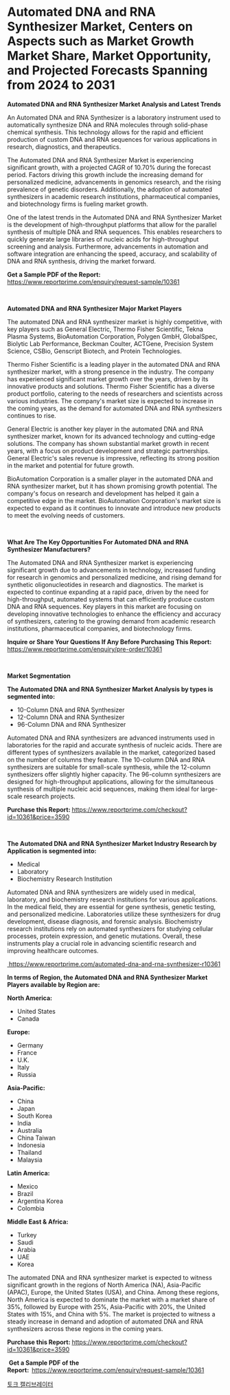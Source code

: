 <p><h1>Automated DNA and RNA Synthesizer Market, Centers on Aspects such as Market Growth Market Share, Market Opportunity, and Projected Forecasts Spanning from 2024 to 2031</h1></p><p><strong>Automated DNA and RNA Synthesizer Market Analysis and Latest Trends</strong></p>
<p><p>An Automated DNA and RNA Synthesizer is a laboratory instrument used to automatically synthesize DNA and RNA molecules through solid-phase chemical synthesis. This technology allows for the rapid and efficient production of custom DNA and RNA sequences for various applications in research, diagnostics, and therapeutics.</p><p>The Automated DNA and RNA Synthesizer Market is experiencing significant growth, with a projected CAGR of 10.70% during the forecast period. Factors driving this growth include the increasing demand for personalized medicine, advancements in genomics research, and the rising prevalence of genetic disorders. Additionally, the adoption of automated synthesizers in academic research institutions, pharmaceutical companies, and biotechnology firms is fueling market growth.</p><p>One of the latest trends in the Automated DNA and RNA Synthesizer Market is the development of high-throughput platforms that allow for the parallel synthesis of multiple DNA and RNA sequences. This enables researchers to quickly generate large libraries of nucleic acids for high-throughput screening and analysis. Furthermore, advancements in automation and software integration are enhancing the speed, accuracy, and scalability of DNA and RNA synthesis, driving the market forward.</p></p>
<p><strong>Get a Sample PDF of the Report:&nbsp;</strong> <a href="https://www.reportprime.com/enquiry/request-sample/10361">https://www.reportprime.com/enquiry/request-sample/10361</a></p>
<p>&nbsp;</p>
<p><strong>Automated DNA and RNA Synthesizer Major Market Players</strong></p>
<p><p>The automated DNA and RNA synthesizer market is highly competitive, with key players such as General Electric, Thermo Fisher Scientific, Tekna Plasma Systems, BioAutomation Corporation, Polygen GmbH, GlobalSpec, Biolytic Lab Performance, Beckman Coulter, ACTGene, Precision System Science, CSBio, Genscript Biotech, and Protein Technologies.</p><p>Thermo Fisher Scientific is a leading player in the automated DNA and RNA synthesizer market, with a strong presence in the industry. The company has experienced significant market growth over the years, driven by its innovative products and solutions. Thermo Fisher Scientific has a diverse product portfolio, catering to the needs of researchers and scientists across various industries. The company's market size is expected to increase in the coming years, as the demand for automated DNA and RNA synthesizers continues to rise.</p><p>General Electric is another key player in the automated DNA and RNA synthesizer market, known for its advanced technology and cutting-edge solutions. The company has shown substantial market growth in recent years, with a focus on product development and strategic partnerships. General Electric's sales revenue is impressive, reflecting its strong position in the market and potential for future growth.</p><p>BioAutomation Corporation is a smaller player in the automated DNA and RNA synthesizer market, but it has shown promising growth potential. The company's focus on research and development has helped it gain a competitive edge in the market. BioAutomation Corporation's market size is expected to expand as it continues to innovate and introduce new products to meet the evolving needs of customers.</p></p>
<p>&nbsp;</p>
<p><strong>What Are The Key Opportunities For Automated DNA and RNA Synthesizer Manufacturers?</strong></p>
<p><p>The Automated DNA and RNA Synthesizer market is experiencing significant growth due to advancements in technology, increased funding for research in genomics and personalized medicine, and rising demand for synthetic oligonucleotides in research and diagnostics. The market is expected to continue expanding at a rapid pace, driven by the need for high-throughput, automated systems that can efficiently produce custom DNA and RNA sequences. Key players in this market are focusing on developing innovative technologies to enhance the efficiency and accuracy of synthesizers, catering to the growing demand from academic research institutions, pharmaceutical companies, and biotechnology firms.</p></p>
<p><strong>Inquire or Share Your Questions If Any Before Purchasing This Report:</strong> <a href="https://www.reportprime.com/enquiry/pre-order/10361">https://www.reportprime.com/enquiry/pre-order/10361</a></p>
<p>&nbsp;</p>
<p><strong>Market Segmentation</strong></p>
<p><strong>The Automated DNA and RNA Synthesizer Market Analysis by types is segmented into:</strong></p>
<p><ul><li>10-Column DNA and RNA Synthesizer</li><li>12-Column DNA and RNA Synthesizer</li><li>96-Column DNA and RNA Synthesizer</li></ul></p>
<p><p>Automated DNA and RNA synthesizers are advanced instruments used in laboratories for the rapid and accurate synthesis of nucleic acids. There are different types of synthesizers available in the market, categorized based on the number of columns they feature. The 10-column DNA and RNA synthesizers are suitable for small-scale synthesis, while the 12-column synthesizers offer slightly higher capacity. The 96-column synthesizers are designed for high-throughput applications, allowing for the simultaneous synthesis of multiple nucleic acid sequences, making them ideal for large-scale research projects.</p></p>
<p><strong>Purchase this Report:&nbsp;</strong><a href="https://www.reportprime.com/checkout?id=10361&price=3590">https://www.reportprime.com/checkout?id=10361&price=3590</a></p>
<p>&nbsp;</p>
<p><strong>The Automated DNA and RNA Synthesizer Market Industry Research by Application is segmented into:</strong></p>
<p><ul><li>Medical</li><li>Laboratory</li><li>Biochemistry Research Institution</li></ul></p>
<p><p>Automated DNA and RNA synthesizers are widely used in medical, laboratory, and biochemistry research institutions for various applications. In the medical field, they are essential for gene synthesis, genetic testing, and personalized medicine. Laboratories utilize these synthesizers for drug development, disease diagnosis, and forensic analysis. Biochemistry research institutions rely on automated synthesizers for studying cellular processes, protein expression, and genetic mutations. Overall, these instruments play a crucial role in advancing scientific research and improving healthcare outcomes.</p></p>
<p><a href="https://www.reportprime.com/automated-dna-and-rna-synthesizer-r10361">&nbsp;https://www.reportprime.com/automated-dna-and-rna-synthesizer-r10361</a></p>
<p><strong>In terms of Region, the Automated DNA and RNA Synthesizer Market Players available by Region are:</strong></p>
<p>
    <p> <strong> North America: </strong>
        <ul>
            <li>United States</li>
            <li>Canada</li>
        </ul>
        </p> 
    <p> <strong> Europe: </strong>
        <ul>
            <li>Germany</li>
            <li>France</li>
            <li>U.K.</li>
            <li>Italy</li>
            <li>Russia</li>
        </ul>
        </p> 
    <p> <strong> Asia-Pacific: </strong>
        <ul>
            <li>China</li>
            <li>Japan</li>
            <li>South Korea</li>
            <li>India</li>
            <li>Australia</li>
            <li>China Taiwan</li>
            <li>Indonesia</li>
            <li>Thailand</li>
            <li>Malaysia</li>
        </ul>
        </p> 
    <p> <strong> Latin America: </strong>
        <ul>
            <li>Mexico</li>
            <li>Brazil</li>
            <li>Argentina Korea</li>
            <li>Colombia</li>
        </ul>
        </p> 
    <p> <strong> Middle East & Africa: </strong>
        <ul>
            <li>Turkey</li>
            <li>Saudi</li>
            <li>Arabia</li>
            <li>UAE</li>
            <li>Korea</li>
        </ul>
    </p>
    </p>
<p><p>The automated DNA and RNA synthesizer market is expected to witness significant growth in the regions of North America (NA), Asia-Pacific (APAC), Europe, the United States (USA), and China. Among these regions, North America is expected to dominate the market with a market share of 35%, followed by Europe with 25%, Asia-Pacific with 20%, the United States with 15%, and China with 5%. The market is projected to witness a steady increase in demand and adoption of automated DNA and RNA synthesizers across these regions in the coming years.</p></p>
<p><strong>Purchase this Report: </strong><a href="https://www.reportprime.com/checkout?id=10361&price=3590">https://www.reportprime.com/checkout?id=10361&price=3590</a></p>
<p>&nbsp;<strong>Get a Sample PDF of the Report:&nbsp;&nbsp;</strong><a href="https://www.reportprime.com/enquiry/request-sample/10361">https://www.reportprime.com/enquiry/request-sample/10361</a></p>
<p><strong></strong></p>
<p><p><a href="https://github.com/jntpkh496620/Market-Research-Report-List-1/blob/main/457580621833.md">토크 캘리브레이터</a></p></p>